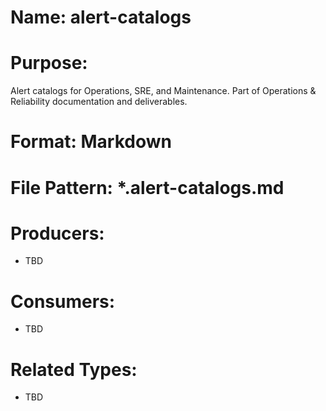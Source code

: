 # Name: alert-catalogs

# Purpose:
Alert catalogs for Operations, SRE, and Maintenance. Part of Operations & Reliability documentation and deliverables.

# Format: Markdown

# File Pattern: *.alert-catalogs.md

# Producers:
- TBD

# Consumers:
- TBD

# Related Types:
- TBD
